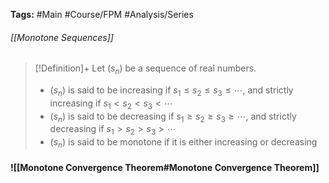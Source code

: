 **Tags:** #Main #Course/FPM #Analysis/Series 
###### [[Monotone Sequences]]
> [!Definition]+
> Let $(s_{n})$ be a sequence of real numbers.
> - $(s_{n})$ is said to be increasing if $s_{1}\le s_{2}\le s_{3}\le\cdots$, and strictly increasing if $s_{1}<s_{2}<s_{3}<\cdots$
> - $(s_{n})$ is said to be decreasing if $s_{1}\ge s_{2}\ge s_{3}\ge\cdots$, and strictly decreasing if $s_{1}>s_{2}>s_{3}>\cdots$
> - $(s_{n})$ is said to be monotone if it is either increasing or decreasing

#### ![[Monotone Convergence Theorem#Monotone Convergence Theorem]]